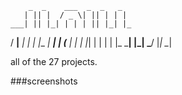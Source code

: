        _  _    ___  _  _   _   
       | || |  / _ \| || | | |  
    ___| || |_| | | | || |_| |_ 
   / __|__   _| | | |__   _| __|
  | (__   | | | |_| |  | | | |_ 
   \___|  |_|  \___/   |_|  \__|
       

all of the 27 projects.

###screenshots

